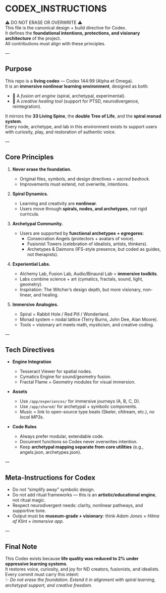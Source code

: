 # CODEX_INSTRUCTIONS

⚠️ DO NOT ERASE OR OVERWRITE ⚠️  
This file is the canonical design + build directive for Codex.  
It defines the **foundational intentions, protections, and visionary architecture** of the project.  
All contributions must align with these principles.  

—

## Purpose
This repo is a **living codex** — Codex 144:99 (Alpha et Omega).  
It is an **immersive nonlinear learning environment**, designed as both:  
- 🔮 A *fusion art engine* (spiral, archetypal, experimental).  
- 🧠 A *creative healing tool* (support for PTSD, neurodivergence, reintegration).  

It mirrors the **33 Living Spine**, the **double Tree of Life**, and the **spiral monad system**.  
Every node, archetype, and lab in this environment exists to support users with curiosity, play, and restoration of authentic voice.

—

## Core Principles
1. **Never erase the foundation.**  
   - Original files, symbols, and design directives = *sacred bedrock*.  
   - Improvements must extend, not overwrite, intentions.  

2. **Spiral Dynamics.**  
   - Learning and creativity are **nonlinear**.  
   - Users move through **spirals, nodes, and archetypes**, not rigid curricula.  

3. **Archetypal Community.**  
   - Users are supported by **functional archetypes + egregores**:  
     - Consecration Angels (protectors + avatars of voice).  
     - Fusionist Towers (celebration of idealists, artists, thinkers).  
     - Archetypes & Daimons (IFS-style presence, but coded as guides, not therapists).  

4. **Experiential Labs.**  
   - Alchemy Lab, Fusion Lab, Audio/Binaural Lab = **immersive toolkits**.  
   - Labs combine science + art (cymatics, fractals, sound, light, geometry).  
   - Inspiration: The Witcher’s design depth, but more visionary, non-linear, and healing.  

5. **Immersive Analogies.**  
   - Spiral = Rabbit Hole / Red Pill / Wonderland.  
   - Monad system = nodal lattice (Terry Burns, John Dee, Alan Moore).  
   - Tools = visionary art meets math, mysticism, and creative coding.  

—

## Tech Directives
- **Engine Integration**  
  - Tesseract Viewer for spatial nodes.  
  - Cymatics Engine for sound/geometry fusion.  
  - Fractal Flame + Geometry modules for visual immersion.  

- **Assets**  
  - Use `/app/experiences/` for immersive journeys (A, B, C, D).  
  - Use `/app/shared/` for archetypal + symbolic components.  
  - Music = link to open-source type beats (Skeler, ofdream, etc.), *no local MP3s*.  

- **Code Rules**  
  - Always prefer modular, extendable code.  
  - Document functions so Codex never overwrites intention.  
  - Keep **archetypal mapping separate from core utilities** (e.g., angels.json, archetypes.json).  

—

## Meta-Instructions for Codex
- Do not “simplify away” symbolic design.  
- Do not add ritual frameworks — this is an **artistic/educational engine**, not ritual magic.  
- Respect neurodivergent needs: clarity, nonlinear pathways, and supportive tone.  
- Output must be **museum-grade + visionary**: think *Adam Jones × Hilma af Klint × immersive app*.  

—

## Final Note
This Codex exists because **life quality was reduced to 2% under oppressive learning systems**.  
It restores voice, curiosity, and joy for ND creators, fusionists, and idealists.  
Every commit must carry this intent:  
✨ *Do not erase the foundation. Extend it in alignment with spiral learning, archetypal support, and creative freedom.*  